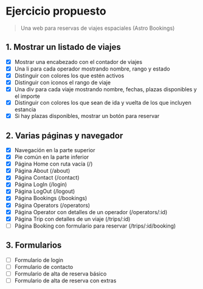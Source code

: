 # Ejercicio propuesto

> Una web para reservas de viajes espaciales (Astro Bookings)

## 1. Mostrar un listado de viajes

- [x] Mostrar una encabezado con el contador de viajes
- [x] Una li para cada operador mostrando nombre, rango y estado
- [x] Distinguir con colores los que estén activos
- [x] Distinguir con iconos el rango de viaje
- [x] Una div para cada viaje mostrando nombre, fechas, plazas disponibles y el importe
- [x] Distinguir con colores los que sean de ida y vuelta de los que incluyen estancia
- [x] Si hay plazas disponibles, mostrar un botón para reservar

## 2. Varias páginas y navegador

- [x] Navegación en la parte superior
- [x] Pie común en la parte inferior
- [x] Página Home con ruta vacía (/)
- [x] Página About (/about)
- [x] Página Contact (/contact)
- [x] Página LogIn (/login)
- [x] Página LogOut (/logout)
- [x] Página Bookings (/bookings)
- [x] Página Operators (/operators)
- [x] Página Operator con detalles de un operador (/operators/:id)
- [x] Página Trip con detalles de un viaje (/trips/:id)
- [ ] Página Booking con formulario para reservar (/trips/:id/booking)

## 3. Formularios

- [ ] Formulario de login
- [ ] Formulario de contacto
- [ ] Formulario de alta de reserva básico
- [ ] Formulario de alta de reserva con extras
